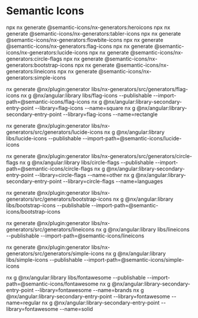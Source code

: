 # Semantic Icons

npx nx generate @semantic-icons/nx-generators:heroicons
npx nx generate @semantic-icons/nx-generators:tabler-icons
npx nx generate @semantic-icons/nx-generators:flowbite-icons
npx nx generate @semantic-icons/nx-generators:flag-icons
npx nx generate @semantic-icons/nx-generators:lucide-icons
npx nx generate @semantic-icons/nx-generators:circle-flags
npx nx generate @semantic-icons/nx-generators:bootstrap-icons
npx nx generate @semantic-icons/nx-generators:lineicons
npx nx generate @semantic-icons/nx-generators:simple-icons

nx generate @nx/plugin:generator libs/nx-generators/src/generators/flag-icons
nx g @nx/angular:library libs/flag-icons --publishable --import-path=@semantic-icons/flag-icons
nx g @nx/angular:library-secondary-entry-point --library=flag-icons --name=square
nx g @nx/angular:library-secondary-entry-point --library=flag-icons --name=rectangle

nx generate @nx/plugin:generator libs/nx-generators/src/generators/lucide-icons
nx g @nx/angular:library libs/lucide-icons --publishable --import-path=@semantic-icons/lucide-icons

nx generate @nx/plugin:generator libs/nx-generators/src/generators/circle-flags
nx g @nx/angular:library libs/circle-flags --publishable --import-path=@semantic-icons/circle-flags
nx g @nx/angular:library-secondary-entry-point --library=circle-flags --name=other
nx g @nx/angular:library-secondary-entry-point --library=circle-flags --name=languages

nx generate @nx/plugin:generator libs/nx-generators/src/generators/bootstrap-icons
nx g @nx/angular:library libs/bootstrap-icons --publishable --import-path=@semantic-icons/bootstrap-icons

nx generate @nx/plugin:generator libs/nx-generators/src/generators/lineicons
nx g @nx/angular:library libs/lineicons --publishable --import-path=@semantic-icons/lineicons

nx generate @nx/plugin:generator libs/nx-generators/src/generators/simple-icons
nx g @nx/angular:library libs/simple-icons --publishable --import-path=@semantic-icons/simple-icons

nx g @nx/angular:library libs/fontawesome --publishable --import-path=@semantic-icons/fontawesome
nx g @nx/angular:library-secondary-entry-point --library=fontawesome --name=brands
nx g @nx/angular:library-secondary-entry-point --library=fontawesome --name=regular
nx g @nx/angular:library-secondary-entry-point --library=fontawesome --name=solid
